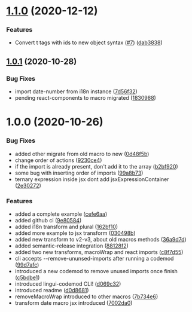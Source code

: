 # [1.1.0](https://github.com/lingui/codemods/compare/v1.0.1...v1.1.0) (2020-12-12)


### Features

* Convert t tags with ids to new object syntax ([#7](https://github.com/lingui/codemods/issues/7)) ([dab3838](https://github.com/lingui/codemods/commit/dab383839b015a2219e27bdd59fdc68938a783a6))

## [1.0.1](https://github.com/lingui/codemods/compare/v1.0.0...v1.0.1) (2020-10-28)


### Bug Fixes

* import date-number from i18n instance ([7d56f32](https://github.com/lingui/codemods/commit/7d56f3219c36693186467851c4572545e38d431e))
* pending react-components to macro migrated ([1830988](https://github.com/lingui/codemods/commit/18309883b5842bbefffb94b915cda40acc4cc6d0))

# 1.0.0 (2020-10-26)


### Bug Fixes

* added other migrate from old macro to new ([0d48f5b](https://github.com/lingui/codemods/commit/0d48f5b2ec109c9d4b5fc809079e3995c6721ba5))
* change order of actions ([9230ce4](https://github.com/lingui/codemods/commit/9230ce40ebc09deb04d55a1649f68b79086c2d89))
* if the import is already present, don't add it to the array ([b2bf920](https://github.com/lingui/codemods/commit/b2bf9205b0b49dd0cad76536658fd35d7592ae10))
* some bug with inserting order of imports ([99a8b73](https://github.com/lingui/codemods/commit/99a8b736c7de8ea3c1e9aa9d6dbac00923f7b595))
* ternary expression inside jsx dont add jsxExpressionContainer ([2e30272](https://github.com/lingui/codemods/commit/2e30272ca0e322e55e29af52f2915c3732f08c8e))


### Features

* added a complete example ([cefe6aa](https://github.com/lingui/codemods/commit/cefe6aaaab6dd2cb7d151b2260bae2d3b522ee2d))
* added github ci ([9e80584](https://github.com/lingui/codemods/commit/9e80584db9ccb85d1cb86f104ffc7989bfcb0da4))
* added i18n transform and plural ([162bf10](https://github.com/lingui/codemods/commit/162bf106922d17d4d9fe2ca3de2ef21002086623))
* added more example to jsx transform ([030498b](https://github.com/lingui/codemods/commit/030498b7e0003e834cf2d350247ef9218dac8115))
* added new transform to v2-v3, about old macros methods ([36a9d7d](https://github.com/lingui/codemods/commit/36a9d7d98091d343fa06d9016388cb43f600bc54))
* added semantic-release integration ([88128f2](https://github.com/lingui/codemods/commit/88128f2c78ad0075686e5452625bd900bc16231f))
* added two new transforms, macroWrap and react imports ([c8f7d55](https://github.com/lingui/codemods/commit/c8f7d551047706a9139a2cf11da30de4ce0b80cd))
* cli accepts --remove-ununsed-imports after running a codemod ([99d7afc](https://github.com/lingui/codemods/commit/99d7afce12b527683007528001d4a3205ff62efd))
* introduced a new codemod to remove unused imports once finish ([c5bdbe1](https://github.com/lingui/codemods/commit/c5bdbe14c18b6ae87dbece76c7c9d5adf3ce2207))
* introduced lingui-codemod CLI! ([d069c32](https://github.com/lingui/codemods/commit/d069c3231da8c5e55c9439010076689424c8df09))
* introduced readme ([d0d8681](https://github.com/lingui/codemods/commit/d0d8681dd780a2d08655582a9a286798111878be))
* removeMacroWrap introduced to other macros ([7b734e6](https://github.com/lingui/codemods/commit/7b734e6835c378f00a02e879ded365d78b066f35))
* transform date macro jsx introduced ([7002da0](https://github.com/lingui/codemods/commit/7002da0fc5e7d488a988b792bac43ef732fc792d))
